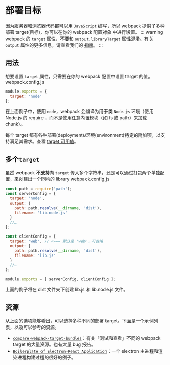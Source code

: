 # 部署目标
因为服务器和浏览器代码都可以用 `JavaScript` 编写，所以 webpack 提供了多种部署 target(目标)，你可以在你的 webpack 配置对象 中进行设置。
::: warning
webpack 的 `target` 属性，不要和 `output.libraryTarget` 属性混淆。有关 `output` 属性的更多信息，请查看我们的 [指南](/guide/output)。
:::

## 用法
想要设置 `target` 属性，只需要在你的 webpack 配置中设置 target 的值。
webpack.config.js
``` js
module.exports = {
  target: 'node'
};
```
在上面例子中，使用 `node`，webpack 会编译为用于类 `Node.js` 环境（使用 Node.js 的 require ，而不是使用任意内置模块（如 fs 或 path）来加载 chunk）。

每个 target 都有各种部署(deployment)/环境(environment)特定的附加项，以支持满足其需求。查看 [target 可用值](../configuration/target)。

## 多个`target`
虽然 webpack **不支持**向 `target` 传入多个字符串，还是可以通过打包两个单独配置，来创建出一个同构的 library
webpack.config.js
``` js
const path = require('path');
const serverConfig = {
  target: 'node',
  output: {
    path: path.resolve(__dirname, 'dist'),
    filename: 'lib.node.js'
  }
  //…
};

const clientConfig = {
  target: 'web', // <=== 默认是 'web'，可省略
  output: {
    path: path.resolve(__dirname, 'dist'),
    filename: 'lib.js'
  }
  //…
};

module.exports = [ serverConfig, clientConfig ];
```
上面的例子将在 dist 文件夹下创建 lib.js 和 lib.node.js 文件。


## 资源 
从上面的选项能够看出，可以选择多种不同的部署 target。下面是一个示例列表，以及可以参考的资源。

- [`compare-webpack-target-bundles`](https://github.com/TheLarkInn/compare-webpack-target-bundles)：有关「测试和查看」不同的 webpack target 的大量资源。也有大量 bug 报告。
- [`Boilerplate of Electron-React Application`](https://github.com/electron-react-boilerplate/electron-react-boilerplate)：一个 electron 主进程和渲染进程构建过程的很好的例子。
